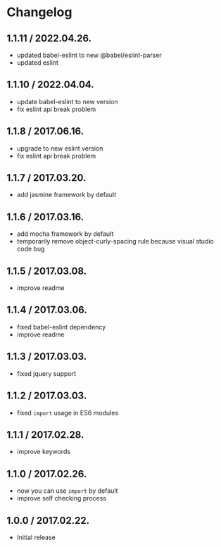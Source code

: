 # Changelog
## 1.1.11 / 2022.04.26.
- updated babel-eslint to new @babel/eslint-parser
- updated eslint

## 1.1.10 / 2022.04.04.
- update babel-eslint to new version
- fix eslint api break problem

## 1.1.8 / 2017.06.16.
- upgrade to new eslint version
- fix eslint api break problem

## 1.1.7 / 2017.03.20.
- add jasmine framework by default

## 1.1.6 / 2017.03.16.
- add mocha framework by default
- temporarily remove object-curly-spacing rule because visual studio code bug

## 1.1.5 / 2017.03.08.
- improve readme

## 1.1.4 / 2017.03.06.
- fixed babel-eslint dependency
- improve readme

## 1.1.3 / 2017.03.03.
- fixed jquery support

## 1.1.2 / 2017.03.03.
- fixed `import` usage in ES6 modules

## 1.1.1 / 2017.02.28.
- improve keywords

## 1.1.0 / 2017.02.26.
- now you can use `import` by default
- improve self checking process

## 1.0.0 / 2017.02.22.
- Initial release
